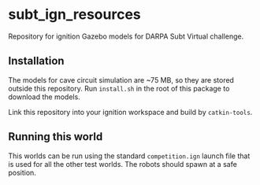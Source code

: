 # subt_ign_resources

Repository for ignition Gazebo models for DARPA Subt Virtual challenge.

## Installation

The models for cave circuit simulation are ~75 MB, so they are stored outside this repository.
Run `install.sh` in the root of this package to download the models.

Link this repository into your ignition workspace and build by `catkin-tools`.

## Running this world

This worlds can be run using the standard `competition.ign` launch file that is used for all the other test worlds.
The robots should spawn at a safe position.
